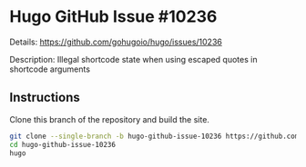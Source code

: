 # Hugo GitHub Issue #10236

Details: <https://github.com/gohugoio/hugo/issues/10236>

Description: Illegal shortcode state when using escaped quotes in shortcode arguments

## Instructions

Clone this branch of the repository and build the site.

```bash
git clone --single-branch -b hugo-github-issue-10236 https://github.com/jmooring/hugo-testing hugo-github-issue-10236
cd hugo-github-issue-10236
hugo
```
